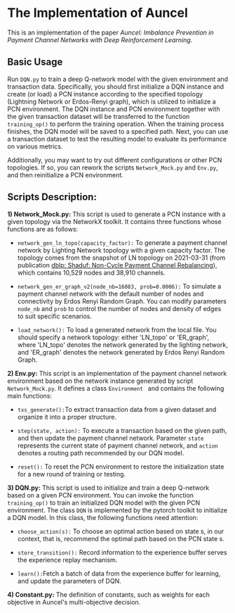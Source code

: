 # The Implementation of Auncel

This is an implementation of the paper *Auncel: Imbalance Prevention in Payment Channel Networks with Deep Reinforcement Learning*.

## Basic Usage

Run `DQN.py` to train a deep Q-network model with the given environment and transaction data. Specifically, you should first initialize a DQN instance and create (or load) a PCN instance according to the specified topology (Lightning Network or Erdos-Renyi graph),  which is utilized to initialize a PCN environment.  The DQN instance and PCN environment together with the given transaction dataset will be transferred to the function `training_op()` to perform the training operation. When the training process finishes, the DQN model will be saved to a specified path. Next, you can use a transaction dataset to test the resulting model to evaluate its performance on various metrics.

Additionally, you may want to try out different configurations or other PCN topologies. If so, you can rework the scripts  `Network_Mock.py` and `Env.py`, and then reinitialize a PCN environment.

## Scripts Description:

**1) Network_Mock.py:** This script is used to generate a PCN instance with a given topology via the NetworkX toolkit. It contains three functions whose functions are as follows:

- `network_gen_ln_topo(capacity_factor):` To generate a payment channel network by Lighting Network topology with a given capacity factor. The topology comes from the snapshot of LN topology on 2021-03-31 (from publication [dblp: Shaduf: Non-Cycle Payment Channel Rebalancing](https://dblp.org/rec/conf/ndss/GeZ0G22.html)), which contains 10,529 nodes and 38,910 channels.

- `network_gen_er_graph_v2(node_nb=16083, prob=0.0006):` To simulate a payment channel network with the default number of nodes and connectivity by Erdos Renyi Random Graph. You can modify parameters `node_nb` and `prob` to control the number of nodes and density of edges to suit specific scenarios.

- `load_network():`  To load a generated network from the local file. You should specify a network topology: either 'LN_topo' or 'ER_graph', where 'LN_topo' denotes the network generated by the lighting network, and 'ER_graph' denotes the network generated by Erdos Renyi Random Graph.

**2) Env.py:** This script is an implementation of the payment channel network environment based on the network instance generated by script `Network_Mock.py`. It defines a class `Environment ` and contains the following main functions:

- `txs_generate():`To extract transaction data from a given dataset and organize it into a proper structure.

- `step(state, action):` To execute a transaction based on the given path, and then update the payment channel network. Parameter `state` represents the current state of payment channel network, and `action` denotes a routing path recommended by our DQN model.

- `reset():` To reset the PCN environment to restore the initialization state for a new round of training or testing.

**3) DQN.py:** This script is used to initialize and train a deep Q-network based on a given PCN environment. You can invoke the function `training_op()` to train an initialized DQN model with the given PCN environment. The class `DQN` is implemented by the pytorch toolkit to initialize a DQN model. In this class, the following functions need attention:

- `choose_action(s):` To choose an optimal action based on state s, in our context, that is, recommend the optimal path based on the PCN state s.

- `store_transition():` Record information to the experience buffer serves the experience replay mechanism.

- `learn():`Fetch a batch of data from the experience buffer for learning, and update the parameters of DQN. 

**4) Constant.py:** The definition of constants, such as weights for each objective in Auncel's multi-objective decision.
